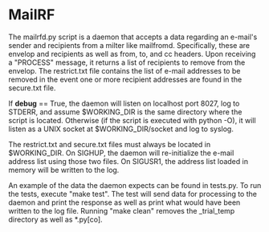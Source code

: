 MailRF
======

The mailrfd.py script is a daemon that accepts a data regarding an e-mail's sender and recipients from a milter like mailfromd. Specifically, these are envelop and recipients as well as from, to, and cc headers. Upon receiving a "PROCESS" message, it returns a list of recipients to remove from the envelop. The restrict.txt file contains the list of e-mail addresses to be removed in the event one or more recipient addresses are found in the secure.txt file.

If __debug__ == True, the daemon will listen on localhost port 8027, log to STDERR, and assume $WORKING_DIR is the same directory where the script is located. Otherwise (if the script is executed with python -O), it will listen as a UNIX socket at $WORKING_DIR/socket and log to syslog.

The restrict.txt and secure.txt files must always be located in $WORKING_DIR. On SIGHUP, the daemon will re-initialize the e-mail address list using those two files. On SIGUSR1, the address list loaded in memory will be written to the log.

An example of the data the daemon expects can be found in tests.py. To run the tests, execute "make test". The test will send data for processing to the daemon and print the response as well as print what would have been written to the log file. Running "make clean" removes the _trial_temp directory as well as *.py[co].
